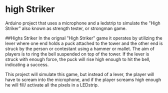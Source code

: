 # high Striker
Arduino project that uses a microphone and a ledstrip to simulate the "High Striker" also known as strength tester, or strongman game. 

##Highs Striker
In the orignal "High Striker" game it operates by utilizing the lever where one end holds a puck attached to the tower and the other end is struck by the person or contestant using a hammer or mallet. The aim of players is to ring the bell suspended on top of the tower. If the lever is struck with enough force, the puck will rise high enough to hit the bell, indicating a success.

This project will simulate this game, but instead of a lever, the player will have to scream into the microphone, and if the player screams high enough he will fill/ activate all the pixels in a LEDstrip.
